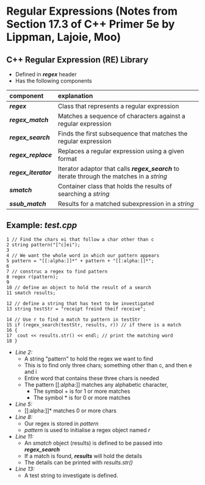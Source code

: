# Regular Expressions (Notes from Section 17.3 of C++ Primer 5e by Lippman, Lajoie, Moo)
## C++ Regular Expression (RE) Library
- Defined in ***regex*** header
- Has the following components

| component | explanation |
|:-----|:-----|
| ***regex*** | Class that represents a regular expression |
| ***regex_match*** | Matches a sequence of characters against a regular expression |
| ***regex_search*** | Finds the first subsequence that matches the regular expression |
| ***regex_replace*** | Replaces a regular expression using a given format |
| ***regex_iterator*** | Iterator adaptor that calls ***regex_search*** to iterate through the matches in a *string* |
| ***smatch*** | Container class that holds the results of searching a *string* |
| ***ssub_match*** | Results for a matched subexpression in a *string* |

## Example: ***test.cpp***
```
1 // Find the chars ei that follow a char other than c
2 string pattern("[^c]ei");
3 
4 // We want the whole word in which our pattern appears
5 pattern = "[[:alpha:]]*" + pattern + "[[:alpha:]]*";
6 
7 // construc a regex to find pattern
8 regex r(pattern);
9 
10 // define an object to hold the result of a search
11 smatch results;

12 // define a string that has text to be investigated
13 string testStr = "receipt freind theif receive";

14 // Use r to find a match to pattern in testStr
15 if (regex_search(testStr, results, r)) // if there is a match
16 {
17	cout << results.str() << endl; // print the matching word
18 }
```
- *Line 2:* 
  - A string "pattern" to hold the regex we want to find
  - This is to find only three chars; something other than c, and then e and i
  - Entire word that contains these three chars is needed
  - The pattern [[:alpha:]] matches any alphabetic character, 
    - The symbol + is for 1 or more matches 
    - The symbol * is for 0 or more matches
- *Line 5:*
  - [[:alpha:]]* matches 0 or more chars
- *Line 8:*
  - Our regex is stored in *pattern*
  - *pattern* is used to initialise a regex object named *r*
- *Line 11:*
  - An *smatch* object (results) is defined to be passed into ***regex_search***
  - If a match is found, ***results*** will hold the details
  - The details can be printed with *results.str()*
- *Line 13:*
  - A test string to investigate is defined.